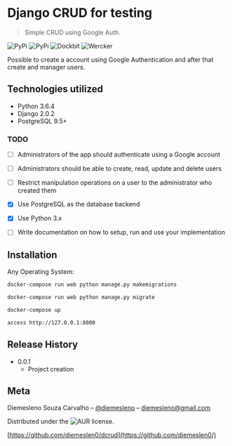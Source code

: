 # Django CRUD for testing 
> Simple CRUD using Google Auth. 

![PyPi][python-image]
![PyPi][status-image]
![Dockbit][deploy-image]
![Wercker][build-image]

Possible to create a account using Google Authentication and after that
create and manager users.

## Technologies utilized
* Python 3.6.4
* Django 2.0.2
* PostgreSQL 9.5+

### TODO

- [ ] Administrators of the app should authenticate using a Google account
- [ ] Administrators should be able to create, read, update and delete users
- [ ] Restrict manipulation operations on a user to the administrator who created them 
- [x] Use PostgreSQL as the database backend
- [x] Use Python 3.x
- [ ] Write documentation on how to setup, run and use your implementation


## Installation

Any Operating System:

```sh
docker-compose run web python manage.py makemigrations

docker-compose run web python manage.py migrate

docker-compose up

access http://127.0.0.1:8000
```

## Release History

* 0.0.1
    * Project creation

## Meta

Diemesleno Souza Carvalho – [@diemesleno](https://twitter.com/diemesleno) – diemesleno@gmail.com

Distributed under the ![AUR][gpl-image] license. 

[https://github.com/diemeslen0/dcrud](https://github.com/diemeslen0/)

[python-image]: https://img.shields.io/pypi/pyversions/Django.svg?style=flat-square
[gpl-image]: https://img.shields.io/aur/license/yaourt.svg?style=flat-square
[status-image]: https://img.shields.io/pypi/status/Django.svg?style=flat-square
[build-image]: https://img.shields.io/wercker/ci/wercker/docs.svg
[deploy-image]: https://img.shields.io/dockbit/DockbitStatus/health.svg?token=TvavttxFHJ4qhnKstDxrvBXM&style=flat-square
